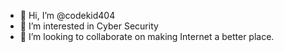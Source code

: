 - 👋 Hi, I’m @codekid404
- 👀 I’m interested in Cyber Security
- 💞️ I’m looking to collaborate on making Internet a better place.

<!---
codekid404/codekid404 is a ✨ special ✨ repository because its `README.md` (this file) appears on your GitHub profile.
You can click the Preview link to take a look at your changes.
--->
